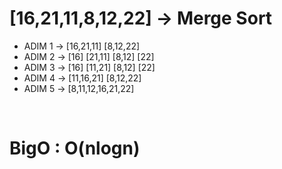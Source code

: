 # [16,21,11,8,12,22] -> Merge Sort
- ADIM 1 -> [16,21,11] [8,12,22]
- ADIM 2 -> [16] [21,11] [8,12] [22]
- ADIM 3 -> [16] [11,21] [8,12] [22]
- ADIM 4 -> [11,16,21] [8,12,22]
- ADIM 5 -> [8,11,12,16,21,22]

</br>

# BigO : O(nlogn)

